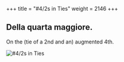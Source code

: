 +++
title = "#4/2s in Ties"
weight = 2146
+++

## Della quarta maggiore.

On the (tie of a 2nd and an) augmented 4th.

![#4/2s in Ties](/img/36DurReg.jpg)
